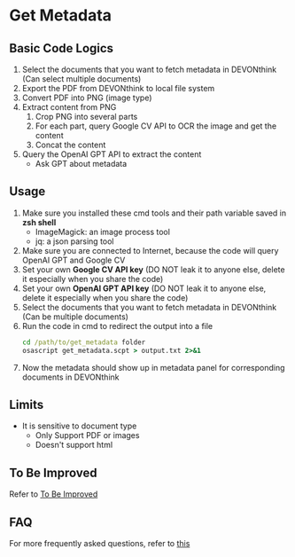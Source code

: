 # Get Metadata

## Basic Code Logics

1. Select the documents that you want to fetch metadata in DEVONthink (Can select multiple documents)
2. Export the PDF from DEVONthink to local file system
3. Convert PDF into PNG (image type)
4. Extract content from PNG
    1. Crop PNG into several parts
    2. For each part, query Google CV API to OCR the image and get the content
    3. Concat the content
5. Query the OpenAI GPT API to extract the content
    - Ask GPT about metadata

## Usage

1. Make sure you installed these cmd tools and their path variable saved in **zsh shell**
    - ImageMagick: an image process tool
    - jq: a json parsing tool
2. Make sure you are connected to Internet, because the code will query OpenAI GPT and Google CV
3. Set your own **Google CV API key** (DO NOT leak it to anyone else, delete it especially when you share the code)
4. Set your own **OpenAI GPT API key** (DO NOT leak it to anyone else, delete it especially when you share the code)
5. Select the documents that you want to fetch metadata in DEVONthink (Can be multiple documents)
6. Run the code in cmd to redirect the output into a file
   ```cmd
   cd /path/to/get_metadata folder
   osascript get_metadata.scpt > output.txt 2>&1
   ```
7. Now the metadata should show up in metadata panel for corresponding documents in DEVONthink

## Limits

- It is sensitive to document type
    + Only Support PDF or images
    + Doesn't support html

## To Be Improved

Refer to [To Be Improved](./ToBeImproved-GetMetadata.md)

## FAQ

For more frequently asked questions, refer to [this](./FAQ-GetMetadata.md)

